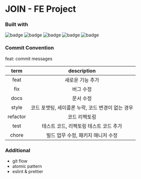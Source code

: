# JOIN - FE Project
### Built with
<img src="https://img.shields.io/badge/EXPO-000020?style=for-the-badge&logo=expo&logoColor=white" alt="badge" style="max-width: 100%;">
<img src="https://img.shields.io/badge/react native-white?style=for-the-badge&logo=react&logoColor=#61DAFB" alt="badge" style="max-width: 100%;">
<img src="https://img.shields.io/badge/Typescript-3178C6?style=for-the-badge&logo=typescript&logoColor=white" alt="badge" style="max-width: 100%;">
<img src="https://img.shields.io/badge/styledcomponents-DB7093?style=for-the-badge&logo=styledcomponents&logoColor=white" alt="badge" style="max-width: 100%;">
<img src="https://img.shields.io/badge/recoil-3578E5?style=for-the-badge&logo=recoil&logoColor=white" alt="badge" style="max-width: 100%;">


### Commit Convention
feat: commit messages

| term | description|
|:------:|:---:|
| feat | 새로운 기능 추가|
| fix | 버그 수정|
| docs | 문서 수정|
| style | 코드 포맷팅, 세미콜론 누락, 코드 변경이 없는 경우|
| refactor | 코드 리펙토링|
| test | 테스트 코드, 리펙토링 테스트 코드 추가|
| chore | 빌드 업무 수정, 패키지 매니저 수정|

### Additional
- git flow
- atomic pattern
- eslint & prettier